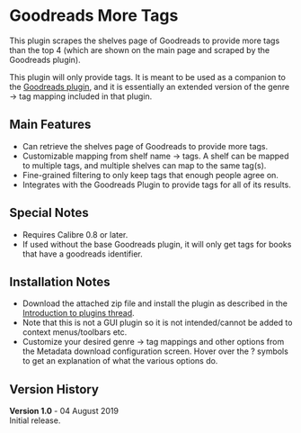# Goodreads More Tags

This plugin scrapes the shelves page of Goodreads to provide more tags than the top 4 (which are shown on the main page
and scraped by the Goodreads plugin).

This plugin will only provide tags. It is meant to be used as a companion to the
[Goodreads plugin](https://www.mobileread.com/forums/showthread.php?t=130638), and it is essentially an extended version
of the genre -> tag mapping included in that plugin.

## Main Features

- Can retrieve the shelves page of Goodreads to provide more tags.
- Customizable mapping from shelf name -> tags. A shelf can be mapped to multiple tags, and multiple shelves can map to the same tag(s).
- Fine-grained filtering to only keep tags that enough people agree on.
- Integrates with the Goodreads Plugin to provide tags for all of its results.

## Special Notes

- Requires Calibre 0.8 or later.
- If used without the base Goodreads plugin, it will only get tags for books that have a goodreads identifier.

## Installation Notes

- Download the attached zip file and install the plugin as described in the [Introduction to plugins thread](https://www.mobileread.com/forums/showthread.php?t=118680).
- Note that this is not a GUI plugin so it is not intended/cannot be added to context menus/toolbars etc.
- Customize your desired genre -> tag mappings and other options from the Metadata download configuration screen. Hover over the ? symbols to get an explanation of what the various options do.

## Version History

<b>Version 1.0</b> - 04 August 2019  
Initial release.

